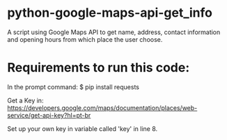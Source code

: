 # python-google-maps-api-get_info
A script using Google Maps API to get name, address, contact information and opening hours from which place the user choose.

# Requirements to run this code:
In the prompt command:
$ pip install requests

Get a Key in:
https://developers.google.com/maps/documentation/places/web-service/get-api-key?hl=pt-br

Set up your own key in variable called 'key' in line 8.
